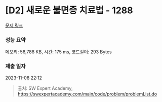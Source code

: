# [D2] 새로운 불면증 치료법 - 1288 

[문제 링크](https://swexpertacademy.com/main/code/problem/problemDetail.do?contestProbId=AV18_yw6I9MCFAZN) 

### 성능 요약

메모리: 58,788 KB, 시간: 175 ms, 코드길이: 293 Bytes

### 제출 일자

2023-11-08 22:12



> 출처: SW Expert Academy, https://swexpertacademy.com/main/code/problem/problemList.do